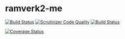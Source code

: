# ramverk2-me

[![Build Status](https://travis-ci.org/Enilsson9/ramverk2-me.svg?branch=master)](https://travis-ci.org/Enilsson9/ramverk2-me)
[![Scrutinizer Code Quality](https://scrutinizer-ci.com/g/Enilsson9/ramverk2-me/badges/quality-score.png?b=master)](https://scrutinizer-ci.com/g/Enilsson9/ramverk2-me/?branch=master)
[![Build Status](https://scrutinizer-ci.com/g/Enilsson9/ramverk2-me/badges/build.png?b=master)](https://scrutinizer-ci.com/g/Enilsson9/ramverk2-me/build-status/master)

[![Coverage Status](https://coveralls.io/repos/github/Enilsson9/ramverk2-me/badge.svg?branch=master)](https://coveralls.io/github/Enilsson9/ramverk2-me?branch=master)
